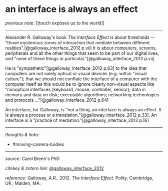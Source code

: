 # an interface is always an effect

_previous note:_ [[touch exposes us to the world]]

---

Alexander R. Galloway's book _The Interface Effect_ is about thresholds -- "those mysterious zones of interaction that mediate between different realities".[@galloway_interface_2012 p.vii] It is about computers, screens, peripherals and all the other things that seem to be part of our digital lives, and "none of these things in particular."[@galloway_interface_2012 p.vii]

He is "sympathetic"[@galloway_interface_2012 p.63] to the idea that computers are not solely optical or visual devices (e.g. within "visual culture"); that we should not conflate the interface of a computer with the computer itself as this would be to ignore clearly non-visual aspects like “nonoptical interfaces (keyboard, mouse, controller, sensor); data in memory and data on disk; executable algorithms; networking technologies and protocols ..."[@galloway_interface_2012 p.64] 

An interface, for Galloway, is "not a thing, an interface is always an effect. It is always a process or a translation."[@galloway_interface_2012 p.33].  An interface is a "practice of mediation."[@galloway_interface_2012 p.16] 

---

_thoughts & links:_

- #moving-camera-bodies 



---

_source:_ Carol Breen's PhD

_citekey & zotero link:_ [@galloway_interface_2012](zotero://select/items/1_GWEP5QDF)  

_reference:_ Galloway, A.R., 2012. _The Interface Effect_. Polity, Cambridge, UK ; Malden, MA.


